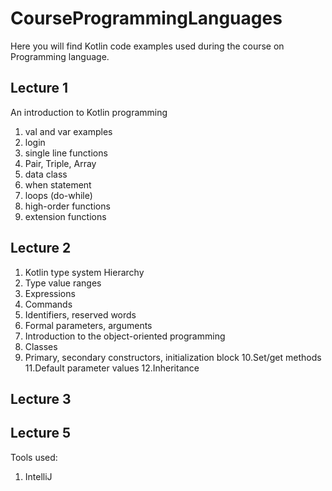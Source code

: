 # CourseProgrammingLanguages
Here you will find Kotlin code examples used during the course on Programming language.

## Lecture 1
An introduction to Kotlin programming
1. val and var examples
2. login
3. single line functions
4. Pair, Triple, Array
5. data class
6. when statement
7. loops (do-while)
8. high-order functions
9. extension functions

## Lecture 2
1. Kotlin type system Hierarchy
2. Type value ranges
3. Expressions
4. Commands
5. Identifiers, reserved words
6. Formal parameters, arguments
7. Introduction to the object-oriented programming
8. Classes
9. Primary, secondary constructors, initialization block
10.Set/get methods
11.Default parameter values
12.Inheritance

## Lecture 3

## Lecture 5


Tools used:
1. IntelliJ
